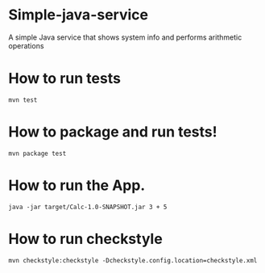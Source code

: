 # Simple-java-service
A simple Java service that shows system info and performs arithmetic operations

# How to run tests
```
mvn test
```
# How to package and run tests!
```
mvn package test
```
# How to run the App.
```
java -jar target/Calc-1.0-SNAPSHOT.jar 3 + 5
```
# How to run checkstyle
```
mvn checkstyle:checkstyle -Dcheckstyle.config.location=checkstyle.xml
```

